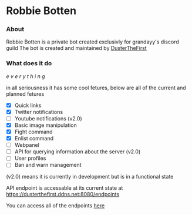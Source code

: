 # Robbie Botten

### About
Robbie Botten is a private bot created exclusivly for grandayy's discord guild
The bot is created and maintained by [DusterTheFirst](https://github.com/dusterthefirst)

### What does it do
*e v e r y t h i n g*

in all seriousness it has some cool fetures, below are all of the current and planned fetures

 - [x] Quick links
 - [x] Twitter notifications
 - [ ] Youtube notifications (v2.0)
 - [x] Basic image manipulation
 - [x] Fight command
 - [x] Enlist command
 - [ ] Webpanel
 - [ ] API for querying information about the server (v2.0)
 - [ ] User profiles
 - [ ] Ban and warn management
 
(v2.0) means it is currently in development but is in a functional state

API endpoint is accessable at its current state at https://dusterthefirst.ddns.net:8080/endpoints

You can access all of the endpoints [here](https://dusterthefirst.ddns.net:8080/endpoints)
